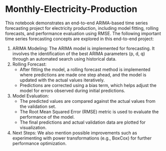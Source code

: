 # Monthly-Electricity-Production

This notebook demonstrates an end-to-end ARIMA-based time series forecasting project for electricity production, including model fitting, rolling forecasts, and performance evaluation using RMSE. The following important time series forecasting concepts are explored in this end-to-end project:
1. ARIMA Modeling: The ARIMA model is implemented for forecasting. It involves the identification of the best ARIMA parameters (p, d, q) through an automated search using historical data.
2. Rolling Forecast: 
    - After fitting the model, a rolling forecast method is implemented where predictions are made one step ahead, and the model is updated with the actual values iteratively.
    - Predictions are corrected using a bias term, which helps adjust the model for errors observed during initial predictions.
3. Model Evaluation:
    - The predicted values are compared against the actual values from the validation set.
    - The Root Mean Squared Error (RMSE) metric is used to evaluate the performance of the model.
    - The final predictions and actual validation data are plotted for visualization.    
4. Next Steps: We also mention possible improvements such as experimenting with power transformations (e.g., BoxCox) for further performance optimization.
